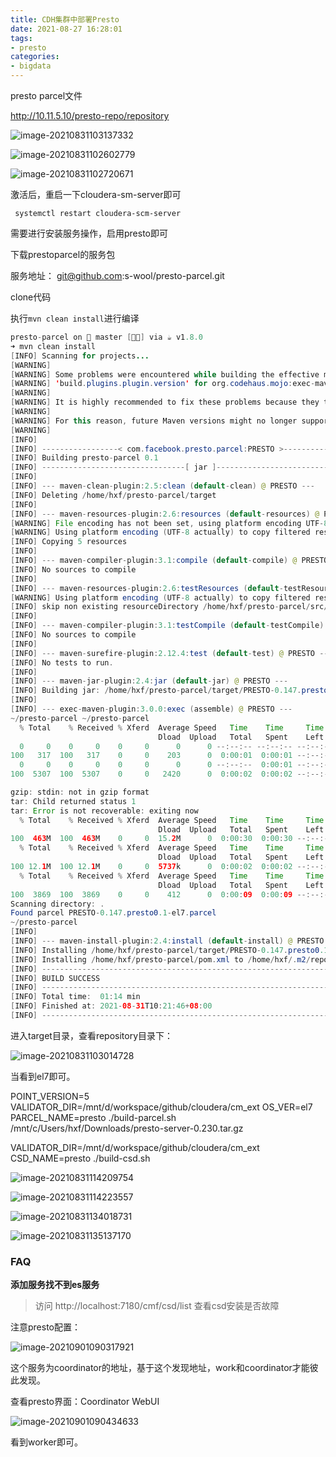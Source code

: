 ```yaml
---
title: CDH集群中部署Presto
date: 2021-08-27 16:28:01
tags:
- presto
categories: 
- bigdata
---
```


presto parcel文件

http://10.11.5.10/presto-repo/repository

<!--more-->

![image-20210831103137332](https://gitee.com/hxf88/imgrepo/raw/master/img/image-20210831103137332.png)

![image-20210831102602779](https://gitee.com/hxf88/imgrepo/raw/master/img/image-20210831102602779.png)

![image-20210831102720671](https://gitee.com/hxf88/imgrepo/raw/master/img/image-20210831102720671.png)

激活后，重启一下cloudera-sm-server即可

```
 systemctl restart cloudera-scm-server
```

需要进行安装服务操作，启用presto即可



下载prestoparcel的服务包

服务地址： git@github.com:s-wool/presto-parcel.git

clone代码

执行`mvn clean install`进行编译

```java
presto-parcel on  master [📝🤷‍] via ☕ v1.8.0
➜ mvn clean install
[INFO] Scanning for projects...
[WARNING]
[WARNING] Some problems were encountered while building the effective model for com.facebook.presto.parcel:PRESTO:jar:0.1
[WARNING] 'build.plugins.plugin.version' for org.codehaus.mojo:exec-maven-plugin is missing. @ line 15, column 15
[WARNING]
[WARNING] It is highly recommended to fix these problems because they threaten the stability of your build.
[WARNING]
[WARNING] For this reason, future Maven versions might no longer support building such malformed projects.
[WARNING]
[INFO]
[INFO] -----------------< com.facebook.presto.parcel:PRESTO >------------------
[INFO] Building presto-parcel 0.1
[INFO] --------------------------------[ jar ]---------------------------------
[INFO]
[INFO] --- maven-clean-plugin:2.5:clean (default-clean) @ PRESTO ---
[INFO] Deleting /home/hxf/presto-parcel/target
[INFO]
[INFO] --- maven-resources-plugin:2.6:resources (default-resources) @ PRESTO ---
[WARNING] File encoding has not been set, using platform encoding UTF-8, i.e. build is platform dependent!
[WARNING] Using platform encoding (UTF-8 actually) to copy filtered resources, i.e. build is platform dependent!
[INFO] Copying 5 resources
[INFO]
[INFO] --- maven-compiler-plugin:3.1:compile (default-compile) @ PRESTO ---
[INFO] No sources to compile
[INFO]
[INFO] --- maven-resources-plugin:2.6:testResources (default-testResources) @ PRESTO ---
[WARNING] Using platform encoding (UTF-8 actually) to copy filtered resources, i.e. build is platform dependent!
[INFO] skip non existing resourceDirectory /home/hxf/presto-parcel/src/test/resources
[INFO]
[INFO] --- maven-compiler-plugin:3.1:testCompile (default-testCompile) @ PRESTO ---
[INFO] No sources to compile
[INFO]
[INFO] --- maven-surefire-plugin:2.12.4:test (default-test) @ PRESTO ---
[INFO] No tests to run.
[INFO]
[INFO] --- maven-jar-plugin:2.4:jar (default-jar) @ PRESTO ---
[INFO] Building jar: /home/hxf/presto-parcel/target/PRESTO-0.147.presto0.1.jar
[INFO]
[INFO] --- exec-maven-plugin:3.0.0:exec (assemble) @ PRESTO ---
~/presto-parcel ~/presto-parcel
  % Total    % Received % Xferd  Average Speed   Time    Time     Time  Current
                                 Dload  Upload   Total   Spent    Left  Speed
  0     0    0     0    0     0      0      0 --:--:-- --:--:-- --:--:--     0
100   317  100   317    0     0    203      0  0:00:01  0:00:01 --:--:--   317
  0     0    0     0    0     0      0      0 --:--:--  0:00:01 --:--:--     0
100  5307  100  5307    0     0   2420      0  0:00:02  0:00:02 --:--:--  2420

gzip: stdin: not in gzip format
tar: Child returned status 1
tar: Error is not recoverable: exiting now
  % Total    % Received % Xferd  Average Speed   Time    Time     Time  Current
                                 Dload  Upload   Total   Spent    Left  Speed
100  463M  100  463M    0     0  15.2M      0  0:00:30  0:00:30 --:--:-- 15.5M
  % Total    % Received % Xferd  Average Speed   Time    Time     Time  Current
                                 Dload  Upload   Total   Spent    Left  Speed
100 12.1M  100 12.1M    0     0  5737k      0  0:00:02  0:00:02 --:--:-- 5738k
  % Total    % Received % Xferd  Average Speed   Time    Time     Time  Current
                                 Dload  Upload   Total   Spent    Left  Speed
100  3869  100  3869    0     0    412      0  0:00:09  0:00:09 --:--:--   928
Scanning directory: .
Found parcel PRESTO-0.147.presto0.1-el7.parcel
~/presto-parcel
[INFO]
[INFO] --- maven-install-plugin:2.4:install (default-install) @ PRESTO ---
[INFO] Installing /home/hxf/presto-parcel/target/PRESTO-0.147.presto0.1.jar to /home/hxf/.m2/repository/com/facebook/presto/parcel/PRESTO/0.1/PRESTO-0.1.jar
[INFO] Installing /home/hxf/presto-parcel/pom.xml to /home/hxf/.m2/repository/com/facebook/presto/parcel/PRESTO/0.1/PRESTO-0.1.pom
[INFO] ------------------------------------------------------------------------
[INFO] BUILD SUCCESS
[INFO] ------------------------------------------------------------------------
[INFO] Total time:  01:14 min
[INFO] Finished at: 2021-08-31T10:21:46+08:00
[INFO] ------------------------------------------------------------------------
```

进入target目录，查看repository目录下：

![image-20210831103014728](https://gitee.com/hxf88/imgrepo/raw/master/img/image-20210831103014728.png)

当看到el7即可。



POINT_VERSION=5 VALIDATOR_DIR=/mnt/d/workspace/github/cloudera/cm_ext OS_VER=el7 PARCEL_NAME=presto ./build-parcel.sh /mnt/c/Users/hxf/Downloads/presto-server-0.230.tar.gz

 VALIDATOR_DIR=/mnt/d/workspace/github/cloudera/cm_ext CSD_NAME=presto ./build-csd.sh

![image-20210831114209754](https://gitee.com/hxf88/imgrepo/raw/master/img/image-20210831114209754.png)

![image-20210831114223557](https://gitee.com/hxf88/imgrepo/raw/master/img/image-20210831114223557.png)

![image-20210831134018731](https://gitee.com/hxf88/imgrepo/raw/master/img/image-20210831134018731.png)

![image-20210831135137170](https://gitee.com/hxf88/imgrepo/raw/master/img/image-20210831135137170.png)

### FAQ

**添加服务找不到es服务**

> 访问 http://localhost:7180/cmf/csd/list 查看csd安装是否故障

注意presto配置：

![image-20210901090317921](https://gitee.com/hxf88/imgrepo/raw/master/img/image-20210901090317921.png)

这个服务为coordinator的地址，基于这个发现地址，work和coordinator才能彼此发现。

查看presto界面：Coordinator WebUI

![image-20210901090434633](https://gitee.com/hxf88/imgrepo/raw/master/img/image-20210901090434633.png)

看到worker即可。

